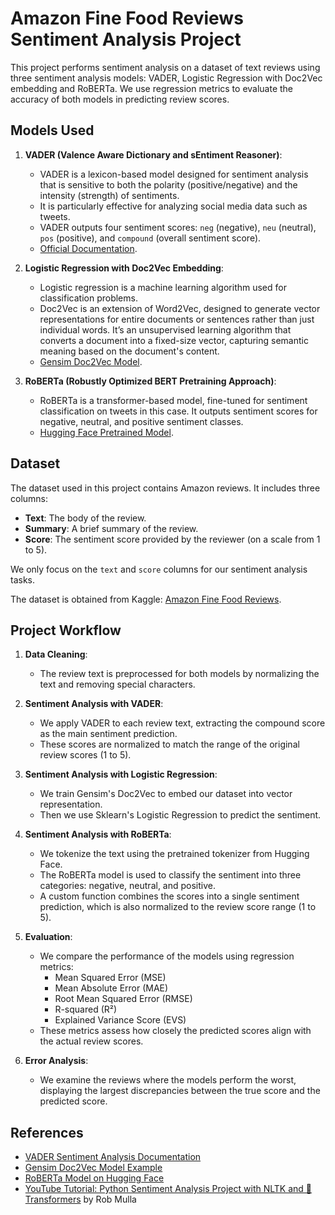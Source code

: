 # Amazon Fine Food Reviews Sentiment Analysis Project

This project performs sentiment analysis on a dataset of text reviews using three sentiment analysis models: VADER, Logistic Regression with Doc2Vec embedding and RoBERTa. We use regression metrics to evaluate the accuracy of both models in predicting review scores.

## Models Used

1. **VADER (Valence Aware Dictionary and sEntiment Reasoner)**:
   - VADER is a lexicon-based model designed for sentiment analysis that is sensitive to both the polarity (positive/negative) and the intensity (strength) of sentiments.
   - It is particularly effective for analyzing social media data such as tweets.
   - VADER outputs four sentiment scores: `neg` (negative), `neu` (neutral), `pos` (positive), and `compound` (overall sentiment score).
   - [Official Documentation](https://www.nltk.org/_modules/nltk/sentiment/vader.html).

2. **Logistic Regression with Doc2Vec Embedding**:
   - Logistic regression is a machine learning algorithm used for classification problems. 
   - Doc2Vec is an extension of Word2Vec, designed to generate vector representations for entire documents or sentences rather than just individual words. It’s an unsupervised learning algorithm that converts a document into a fixed-size vector, capturing semantic meaning based on the document's content.
   - [Gensim Doc2Vec Model](https://radimrehurek.com/gensim/auto_examples/tutorials/run_doc2vec_lee.html).

3. **RoBERTa (Robustly Optimized BERT Pretraining Approach)**:
   - RoBERTa is a transformer-based model, fine-tuned for sentiment classification on tweets in this case. It outputs sentiment scores for negative, neutral, and positive sentiment classes.
   - [Hugging Face Pretrained Model](https://huggingface.co/cardiffnlp/twitter-roberta-base-sentiment-latest).

## Dataset

The dataset used in this project contains Amazon reviews. It includes three columns:
- **Text**: The body of the review.
- **Summary**: A brief summary of the review.
- **Score**: The sentiment score provided by the reviewer (on a scale from 1 to 5).

We only focus on the `text` and `score` columns for our sentiment analysis tasks.

The dataset is obtained from Kaggle: [Amazon Fine Food Reviews](https://www.kaggle.com/datasets/snap/amazon-fine-food-reviews).

## Project Workflow

1. **Data Cleaning**:
   - The review text is preprocessed for both models by normalizing the text and removing special characters.

2. **Sentiment Analysis with VADER**:
   - We apply VADER to each review text, extracting the compound score as the main sentiment prediction.
   - These scores are normalized to match the range of the original review scores (1 to 5).

3. **Sentiment Analysis with Logistic Regression**:
   - We train Gensim's Doc2Vec to embed our dataset into vector representation.
   - Then we use Sklearn's Logistic Regression to predict the sentiment. 

4. **Sentiment Analysis with RoBERTa**:
   - We tokenize the text using the pretrained tokenizer from Hugging Face.
   - The RoBERTa model is used to classify the sentiment into three categories: negative, neutral, and positive.
   - A custom function combines the scores into a single sentiment prediction, which is also normalized to the review score range (1 to 5).

5. **Evaluation**:
   - We compare the performance of the models using regression metrics:
     - Mean Squared Error (MSE)
     - Mean Absolute Error (MAE)
     - Root Mean Squared Error (RMSE)
     - R-squared (R²)
     - Explained Variance Score (EVS)
   - These metrics assess how closely the predicted scores align with the actual review scores.

6. **Error Analysis**:
   - We examine the reviews where the models perform the worst, displaying the largest discrepancies between the true score and the predicted score.

## References

- [VADER Sentiment Analysis Documentation](https://www.nltk.org/_modules/nltk/sentiment/vader.html)
- [Gensim Doc2Vec Model Example](https://radimrehurek.com/gensim/auto_examples/tutorials/run_doc2vec_lee.html)
- [RoBERTa Model on Hugging Face](https://huggingface.co/cardiffnlp/twitter-roberta-base-sentiment-latest)
- [YouTube Tutorial: Python Sentiment Analysis Project with NLTK and 🤗 Transformers](https://www.youtube.com/watch?v=QpzMWQvxXWk) by Rob Mulla